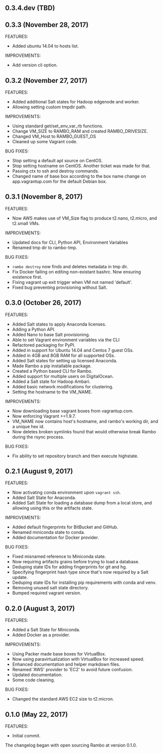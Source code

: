 ## 0.3.4.dev (TBD)

## 0.3.3 (November 28, 2017)

FEATURES:

  - Added ubuntu 14.04 to hosts list.

IMPROVEMENTS:

  - Add version cli option.

## 0.3.2 (November 27, 2017)

FEATURES:

  - Added additional Salt states for Hadoop edgenode and worker.
  - Allowing setting custom tmpdir path.

IMPROVEMENTS:

  - Using standard get/set_env_var_rb functions.
  - Change VM_SIZE to RAMBO_RAM and created RAMBO_DRIVESIZE.
  - Changed VM_Host to RAMBO_GUEST_OS
  - Cleaned up some Vagrant code.

BUG FIXES:

  - Stop setting a default apt source on CentOS.
  - Stop setting hostname on CentOS. Another ticket was made for that.
  - Passing ctx to ssh and destroy commands.
  - Changed name of base box according to the box name change on app.vagrantup.com for the default Debian box.

## 0.3.1 (November 8, 2017)

FEATURES:

  - Now AWS makes use of VM_Size flag to produce t2.nano, t2.micro, and t2.small VMs.

IMPROVEMENTS:

  - Updated docs for CLI, Python API, Environment Variables
  - Renamed tmp dir to rambo-tmp.

BUG FIXES:

  - `rambo destroy` now finds and deletes metadata in tmp dir.
  - Fix Docker failing on editing non-existant bashrc. Now ensuring existence first.
  - Fixing vagrant up exit trigger when VM not named 'default'.
  - Fixed bug preventing provisioning without Salt.

## 0.3.0 (October 26, 2017)

FEATURES:

  - Added Salt states to apply Anaconda licenses.
  - Adding a Python API.
  - Added Nano to base Salt provisioning.
  - Able to set Vagrant environment variables via the CLI
  - Refactored packaging for PyPI.
  - Added in support for Ubuntu 14.04 and Centos 7 guest OSs.
  - Added in 4GB and 8GB RAM for all supported OSs.
  - Added Salt states for setting up licensed Anaconda.
  - Made Rambo a pip installable package.
  - Created a Python based CLI for Rambo.
  - Added support for multiple users on DigitalOcean.
  - Added a Salt state for Hadoop Ambari.
  - Added basic network modifications for clustering.
  - Setting the hostname to the VM_NAME.

IMPROVEMENTS:

  - Now downloading base vagrant boxes from vagrantup.com.
  - Now enforcing Vagrant >=1.9.7.
  - VM_NAME now contains host's hostname, and rambo's working dir, and a unique hex id.
  - Now deletes broken symlinks found that would otherwise break Rambo during the rsync process.

BUG FIXES:

  - Fix ability to set repository branch and then execute highstate.

## 0.2.1 (August 9, 2017)

FEATURES:

  - Now activating conda environment upon `vagrant ssh`.
  - Added Salt State for Anaconda.
  - Added Salt State for loading a database dump from a local store, and
    allowing using this or the artifacts state.

IMPROVEMENTS:

  - Added default fingerprints for BitBucket and GitHub.
  - Renamed miniconda state to conda.
  - Added documentation for Docker provider.

BUG FIXES:

  - Fixed misnamed reference to Miniconda state.
  - Now requiring artifacts grains before trying to load a database.
  - Deduping state IDs for adding fingerprints for git and hg.
  - Specifying fingerprint hash type since that's now required by a Salt update.
  - Deduping state IDs for installing pip requirements with conda and venv.
  - Removing unused salt state directory.
  - Bumped required vagrant version.

## 0.2.0 (August 3, 2017)

FEATURES:

  - Added a Salt State for Miniconda.
  - Added Docker as a provider.

IMPROVEMENTS:

  - Using Packer made base boxes for VirtualBox.
  - Now using paravirtualization with VirtualBox for increased speed.
  - Enhanced documentation and helper markdown files.
  - Renamed 'AWS' provider to 'EC2' to avoid future confusion.
  - Updated documentation.
  - Some code cleaning.

BUG FIXES:

  - Changed the standard AWS EC2 size to t2.micron.

## 0.1.0 (May 22, 2017)

FEATURES:

  - Initial commit.

The changelog began with open sourcing Rambo at version 0.1.0.
